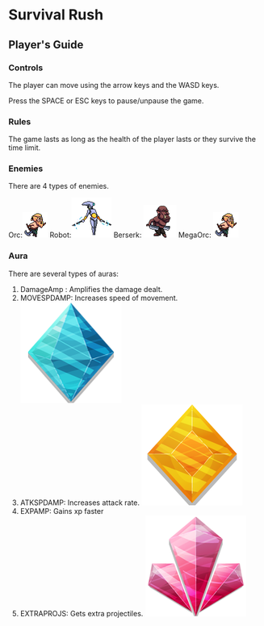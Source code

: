 # Survival Rush

## Player's Guide 

### Controls
The player can move using the arrow keys and the WASD keys. 

Press the SPACE or ESC keys to pause/unpause the game.

### Rules
The game lasts as long as the health of the player lasts or they survive the time limit. 

### Enemies
There are 4 types of enemies. 

Orc:![alt text](ObjectImgs/Enemies/orc1.png) 
Robot:![alt text](ObjectImgs/Enemies/robot1.png)
Berserk: ![alt text](ObjectImgs/Enemies/berserk1.png) 
MegaOrc: ![alt text](ObjectImgs/Enemies/orc1.png)

### Aura

There are several types of auras:

1. DamageAmp : Amplifies the damage dealt.
2. MOVESPDAMP: Increases speed of movement. ![alt text](Icons/auras/moveSpeed.png)
3. ATKSPDAMP: Increases attack rate. ![alt text](Icons/auras/atkSpeed.png)
4. EXPAMP: Gains xp faster
5. EXTRAPROJS: Gets extra projectiles. ![alt text](Icons/auras/projectiles.png)